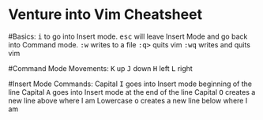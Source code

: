 # Venture into Vim Cheatsheet

#Basics:
<tt>i</tt> to go into Insert mode.
<tt>esc</tt> will leave Insert Mode and go back into Command mode.
<tt>:w</tt> writes to a file
<tt>:q></tt> quits vim
<tt>:wq</tt> writes and quits vim

#Command Mode Movements:
<tt>K</tt> up
<tt>J</tt> down
<tt>H</tt> left
<tt>L</tt> right

#Insert Mode Commands:
Capital <tt>I</tt> goes into Insert mode beginning of the line
Capital <tt>A</tt> goes into Insert mode at the end of the line
Capital <tt>O</tt> creates a new line above where I am
Lowercase <tt>o</tt> creates a new line below where I am
